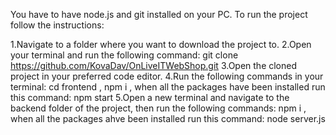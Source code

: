 You have to have node.js and git installed on your PC. To run the project follow the instructions:

1.Navigate to a folder where you want to download the project to.
2.Open your terminal and run the following command: git clone https://github.com/KovaDav/OnLiveITWebShop.git
3.Open the cloned project in your preferred code editor.
4.Run the following commands in your terminal: cd frontend , npm i , when all the packages have been installed run this command: npm start
5.Open a new terminal and navigate to the backend folder of the project, then run the following commands: npm i , when all the packages ahve been installed run this command: node server.js
